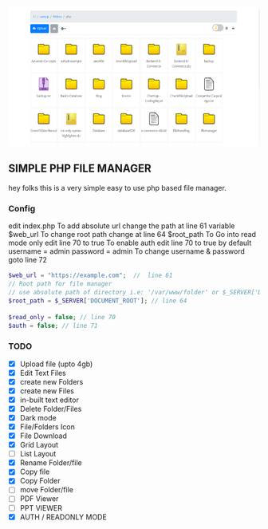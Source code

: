 <img src="./assets/images/filemanger.PNG" height="280px">

## SIMPLE PHP FILE MANAGER
 hey folks this is a very simple easy to use php based 
 file manager.

### Config 
 edit index.php 
 To add absolute url change the path at line 61 variable $web_url
 To change root path change at line 64 $root_path
 To Go into read mode only edit line 70 to true
 To enable auth edit line 70 to true
 by default 
 username = admin
 password = admin
 To change username & password goto line 72


```php
$web_url = "https://example.com";  //  line 61
// Root path for file manager 
// use absolute path of directory i.e: '/var/www/folder' or $_SERVER['DOCUMENT_ROOT'].'/folder'
$root_path = $_SERVER['DOCUMENT_ROOT']; // line 64 

$read_only = false; // line 70
$auth = false; // line 71
```



### TODO
- [x]  Upload file (upto 4gb)
- [x]  Edit Text Files
- [x]  create new Folders
- [x]  create new Files
- [x]  in-built text editor
- [x]  Delete Folder/Files
- [x]  Dark mode
- [x]  File/Folders Icon
- [x]  File Download
- [x]  Grid Layout
- [ ]  List Layout
- [x]  Rename Folder/file
- [x]  Copy file
- [x]  Copy Folder
- [ ]  move Folder/file
- [ ]  PDF Viewer
- [ ]  PPT VIEWER
- [x]  AUTH / READONLY MODE 